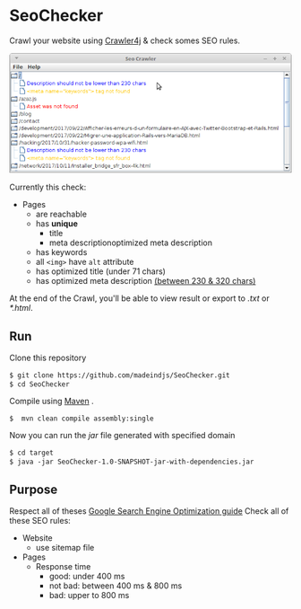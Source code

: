 # SeoChecker

Crawl your website using [Crawler4j][crwaler4j] & check somes SEO rules. 

![Screenshot](https://raw.githubusercontent.com/madeindjs/SeoChecker/master/screenshot.png)

Currently this check:

- Pages
    - are reachable
    - has **unique**
        - title
        - meta descriptionoptimized meta description
    - has keywords
    - all `<img>` have `alt` attribute
    - has optimized title (under 71 chars)
    - has optimized meta description [(between 230 & 320 chars)](https://moz.com/blog/googles-longer-snippets)

At the end of the Crawl, you'll be able to view result or export to _.txt_ or _*.html_.

## Run

Clone this repository 

    $ git clone https://github.com/madeindjs/SeoChecker.git
    $ cd SeoChecker

Compile using [Maven](http://maven.apache.org/) .

    $  mvn clean compile assembly:single

Now you can run the *jar* file generated with specified domain

    $ cd target
    $ java -jar SeoChecker-1.0-SNAPSHOT-jar-with-dependencies.jar

## Purpose

Respect all of theses [Google Search Engine Optimization guide][google-guide]
Check all of these SEO rules:

- Website
    - use sitemap file
- Pages
    - Response time
        - good: under 400 ms
        - not bad: between 400 ms & 800 ms
        - bad: upper to 800 ms

[crwaler4j]: https://github.com/yasserg/crawler4j
[google-guide]: http://static.googleusercontent.com/media/www.google.com/fr//webmasters/docs/search-engine-optimization-starter-guide.pdf
